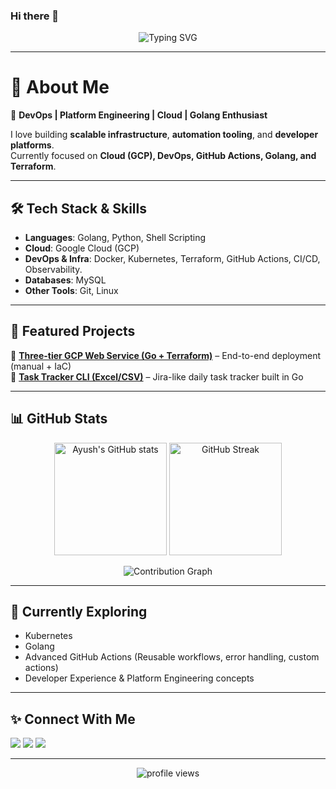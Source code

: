 ### Hi there 👋

<!-- Typing SVG -->
<p align="center">
  <img src="https://readme-typing-svg.herokuapp.com?font=Fira+Code&size=22&pause=1000&color=36BCF7&center=true&vCenter=true&width=550&lines=Hi%2C+I'm+Ayush+Sahu+👋;DevOps+%7C+Platform+Engineer+%7C+Cloud;Golang+%7C+Kubernetes+%7C+Terraform;Automating+today+for+a+better+tomorrow!" alt="Typing SVG" />
</p>

---

# 👋 About Me  

🚀 **DevOps | Platform Engineering | Cloud | Golang Enthusiast**  

I love building **scalable infrastructure**, **automation tooling**, and **developer platforms**.  
Currently focused on **Cloud (GCP), DevOps, GitHub Actions, Golang, and Terraform**.  

---

## 🛠️ Tech Stack & Skills  
- **Languages**: Golang, Python, Shell Scripting 
- **Cloud**: Google Cloud (GCP) 
- **DevOps & Infra**: Docker, Kubernetes, Terraform, GitHub Actions, CI/CD, Observability.  
- **Databases**: MySQL  
- **Other Tools**: Git, Linux  

---

## 📌 Featured Projects  
🔹 [**Three-tier GCP Web Service (Go + Terraform)**](#) – End-to-end deployment (manual + IaC)  
🔹 [**Task Tracker CLI (Excel/CSV)**](#) – Jira-like daily task tracker built in Go  

---

## 📊 GitHub Stats  

<p align="center">
  <img src="https://github-readme-stats.vercel.app/api?username=sahu-ayush&show_icons=true&theme=tokyonight" alt="Ayush's GitHub stats" height="180em" />
  <img src="https://github-readme-streak-stats.herokuapp.com/?user=sahu-ayush&theme=tokyonight" alt="GitHub Streak" height="180em" />
</p>

<p align="center">
  <img src="https://github-readme-activity-graph.vercel.app/graph?username=sahu-ayush&theme=tokyo-night" alt="Contribution Graph" />
</p>

---

## 🌱 Currently Exploring  
- Kubernetes
- Golang
- Advanced GitHub Actions (Reusable workflows, error handling, custom actions)  
- Developer Experience & Platform Engineering concepts  

---

## ✨ Connect With Me  
<p>
  <a href="https://www.linkedin.com/in/ayush-sahu/" target="_blank"><img src="https://img.shields.io/badge/LinkedIn-blue?style=for-the-badge&logo=linkedin" /></a>
  <a href="mailto:ayush@ayushsahu.dev"><img src="https://img.shields.io/badge/Email-red?style=for-the-badge&logo=gmail" /></a>
  <a href="https://sahu-ayush.github.io/" target="_blank"><img src="https://img.shields.io/badge/Portfolio-black?style=for-the-badge&logo=github" /></a>
</p>  

---

<p align="center">
  <img src="https://komarev.com/ghpvc/?username=sahu-ayush&label=Profile+Views&color=blue&style=flat-square" alt="profile views" />
</p>


